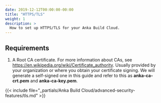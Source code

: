 ```yaml
---
date: 2019-12-12T00:00:00-00:00
title: "HTTPS/TLS"
weight: 1
description: >
  How to set up HTTPS/TLS for your Anka Build Cloud.
---
```


## Requirements

1. A Root CA certificate. For more information about CAs, see https://en.wikipedia.org/wiki/Certificate_authority. Usually provided by your organization or where you obtain your certificate signing. We will generate a self-signed one in this guide and refer to this as **anka-ca-crt.pem** and **anka-ca-key.pem**.

{{< include file="_partials/Anka Build Cloud/advanced-security-features/tls.md" >}}
